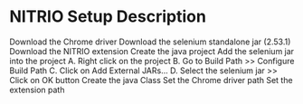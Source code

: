 # NITRIO Setup Description
Download the Chrome driver
Download the selenium standalone jar (2.53.1)
Download the NITRIO extension
Create the java project
Add the selenium jar into the project
A. Right click on the project
B. Go to Build Path >> Configure Build Path
C. Click on Add External JARs...
D. Select the selenium jar >> Click on OK button
Create the java Class
Set the Chrome driver path
Set the extension path
  
